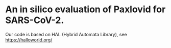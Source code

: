 # An in silico evaluation of Paxlovid for SARS-CoV-2.

Our code is based on HAL (Hybrid Automata Library), see https://halloworld.org/
